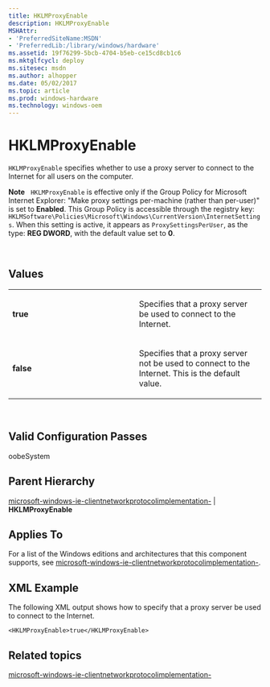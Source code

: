 ```yaml
---
title: HKLMProxyEnable
description: HKLMProxyEnable
MSHAttr:
- 'PreferredSiteName:MSDN'
- 'PreferredLib:/library/windows/hardware'
ms.assetid: 19f76299-5bcb-4704-b5eb-ce15cd8cb1c6
ms.mktglfcycl: deploy
ms.sitesec: msdn
ms.author: alhopper
ms.date: 05/02/2017
ms.topic: article
ms.prod: windows-hardware
ms.technology: windows-oem
---
```


# HKLMProxyEnable


`HKLMProxyEnable` specifies whether to use a proxy server to connect to the Internet for all users on the computer.

**Note**  
`HKLMProxyEnable` is effective only if the Group Policy for Microsoft Internet Explorer: "Make proxy settings per-machine (rather than per-user)" is set to **Enabled**. This Group Policy is accessible through the registry key: `HKLMSoftware\Policies\Microsoft\Windows\CurrentVersion\InternetSettings`. When this setting is active, it appears as `ProxySettingsPerUser`, as the type: **REG DWORD**, with the default value set to **0**.

 

## Values


<table>
<colgroup>
<col width="50%" />
<col width="50%" />
</colgroup>
<tbody>
<tr class="odd">
<td><p><strong>true</strong></p></td>
<td><p>Specifies that a proxy server be used to connect to the Internet.</p></td>
</tr>
<tr class="even">
<td><p><strong>false</strong></p></td>
<td><p>Specifies that a proxy server not be used to connect to the Internet. This is the default value.</p></td>
</tr>
</tbody>
</table>

 

## Valid Configuration Passes


oobeSystem

## Parent Hierarchy


[microsoft-windows-ie-clientnetworkprotocolimplementation-](microsoft-windows-ie-clientnetworkprotocolimplementation.md) | **HKLMProxyEnable**

## Applies To


For a list of the Windows editions and architectures that this component supports, see [microsoft-windows-ie-clientnetworkprotocolimplementation-](microsoft-windows-ie-clientnetworkprotocolimplementation.md).

## XML Example


The following XML output shows how to specify that a proxy server be used to connect to the Internet.

```
<HKLMProxyEnable>true</HKLMProxyEnable>
```

## Related topics


[microsoft-windows-ie-clientnetworkprotocolimplementation-](microsoft-windows-ie-clientnetworkprotocolimplementation.md)

 

 







